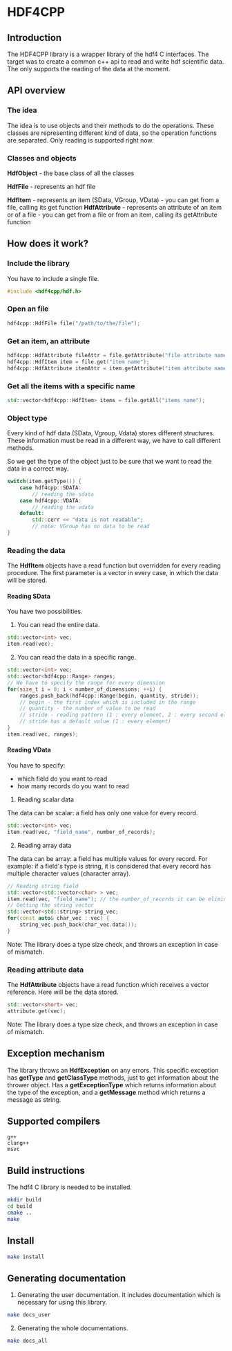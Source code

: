 # HDF4CPP

## Introduction

The HDF4CPP library is a wrapper library of the hdf4 C interfaces.
The target was to create a common c++ api to read and write hdf scientific data.
The only supports the reading of the data at the moment.

## API overview

### The idea

The idea is to use objects and their methods to do the operations.
These classes are representing different kind of data,
so the operation functions are separated. 
Only reading is supported right now.

### Classes and objects

**HdfObject**       - the base class of all the classes

**HdfFile**         - represents an hdf file

**HdfItem**         - represents an item (SData, VGroup, VData)
                    - you can get from a file, calling its get function
**HdfAttribute**    - represents an attribute of an item or of a file
                    - you can get from a file or from an item, calling its getAttribute function

## How does it work?

### Include the library

You have to include a single file.
```cpp
#include <hdf4cpp/hdf.h>
```

### Open an file

```cpp
hdf4cpp::HdfFile file("/path/to/the/file");
```

### Get an item, an attribute

```cpp
hdf4cpp::HdfAttribute fileAttr = file.getAttribute("file attribute name");
hdf4cpp::HdfItem item = file.get("item name");
hdf4cpp::HdfAttribute itemAttr = item.getAttribute("item attribute name");
```

### Get all the items with a specific name

```cpp
std::vector<hdf4cpp::HdfItem> items = file.getAll("items name");
```

### Object type

Every kind of hdf data (SData, Vgroup, Vdata) stores different structures.
These information must be read in a different way, we have to call different methods.

So we get the type of the object just to be sure that we want to read the data in a correct way.

```cpp
switch(item.getType()) {
    case hdf4cpp::SDATA:
        // reading the sdata
    case hdf4cpp::VDATA:
        // reading the vdata
    default:
        std::cerr << "data is not readable";
        // note: VGroup has no data to be read
}
```

### Reading the data

The **HdfItem** objects have a read function but overridden
for every reading procedure. 
The first parameter is a vector in every case, 
in which the data will be stored.

#### Reading SData

You have two possibilities.

1. You can read the entire data.

```cpp
std::vector<int> vec;
item.read(vec);
```
2. You can read the data in a specific range.

```cpp
std::vector<int> vec;
std::vector<hdf4cpp::Range> ranges;
// We have to specify the range for every dimension
for(size_t i = 0; i < number_of_dimensions; ++i) {
    ranges.push_back(hdf4cpp::Range(begin, quantity, stride));
    // begin - the first index which is included in the range
    // quantity - the number of value to be read
    // stride - reading pattern (1 : every element, 2 : every second element, ...)
    // stride has a default value (1 : every element)
}
item.read(vec, ranges);
```

#### Reading VData

You have to specify:
* which field do you want to read
* how many records do you want to read

1. Reading scalar data

The data can be scalar: a field has only one value for every record.

```cpp
std::vector<int> vec;
item.read(vec, "field_name", number_of_records);
```

2. Reading array data

The data can be array: a field has multiple values for every record.
For example: if a field's type is string, it is considered that 
every record has multiple character values (character array).

```cpp
// Reading string field
std::vector<std::vector<char> > vec;
item.read(vec, "field_name"); // the number_of_records it can be eliminated if I want to read all the records
// Getting the string vector
std::vector<std::string> string_vec;
for(const auto& char_vec : vec) {
    string_vec.push_back(char_vec.data());
}
```

Note: The library does a type size check, and throws an exception 
in case of mismatch.

### Reading attribute data

The **HdfAttribute** objects have a read function which receives a vector reference.
Here will be the data stored.

```cpp
std::vector<short> vec;
attribute.get(vec);
```

Note: The library does a type size check, and throws an exception 
in case of mismatch.

## Exception mechanism

The library throws an **HdfException** on any errors.
This specific exception has **getType** and **getClassType** methods, 
just to get information about the thrower object.
Has a **getExceptionType** which returns information about the type
of the exception, and a **getMessage** method which returns a message
as string.

## Supported compilers
```
g++
clang++
msvc
```

## Build instructions

The hdf4 C library is needed to be installed.

```bash
mkdir build
cd build
cmake ..
make
```

## Install

```bash
make install
```

## Generating documentation

1. Generating the user documentation.
It includes documentation which is necessary for using this library.

```bash
make docs_user
```

2. Generating the whole documentations.

```bash
make docs_all
```